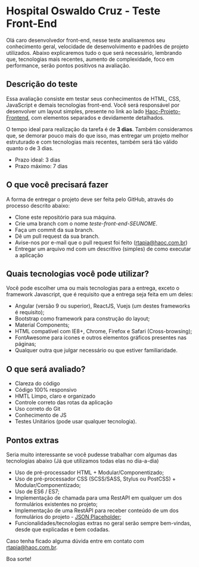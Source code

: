 # Hospital Oswaldo Cruz - Teste Front-End

Olá caro desenvolvedor front-end, nesse teste analisaremos seu conhecimento geral, velocidade de desenvolvimento e padrões de projeto utilizados. Abaixo explicaremos tudo o que será necessário, lembrando que, tecnologias mais recentes, aumento de complexidade, foco em performance, serão pontos positivos na avaliação.

## Descrição do teste

Essa avaliação consiste em testar seus conhecimentos de HTML, CSS, JavaScript e demais tecnologias front-end. Você será responsável por desenvolver um layout simples, presente no link ao lado [Haoc-Projeto-Frontend](https://xd.adobe.com/view/997b3d87-a170-4efe-b127-0dcd0e25a7c3-cc28/), com elementos separados e devidamente detalhados.

O tempo ideal para realização da tarefa é de **3 dias**. Também consideramos que, se demorar pouco mais do que isso, mas entregar um projeto melhor estruturado e com tecnologias mais recentes, também será tão válido quanto o de 3 dias.

* Prazo ideal: 3 dias
* Prazo máximo: 7 dias

## O que você precisará fazer

A forma de entregar o projeto deve ser feita pelo GitHub, através do processo descrito abaixo:

* Clone este repositório para sua máquina.
* Crie uma branch com o nome *teste-front-end-SEUNOME*.
* Faça um commit da sua branch.
* Dê um pull request da sua branch.
* Avise-nos por e-mail que o pull request foi feito (rtapia@haoc.com.br)
* Entregar um arquivo md com um descritivo (simples) de como executar a aplicação

## Quais tecnologias você pode utilizar?

Você pode escolher uma ou mais tecnologias para a entrega, exceto o framework Javascript, que é requisito que a entrega seja feita em um deles:

* Angular (versão 9 ou superior), ReactJS, Vuejs (um destes frameworks é requisito);
* Bootstrap como framework para construção do layout;
* Material Components;
* HTML compatível com IE8+, Chrome, Firefox e Safari (Cross-browsing);
* FontAwesome para ícones e outros elementos gráficos presentes nas páginas;
* Qualquer outra que julgar necessário ou que estiver familiaridade.

## O que será avaliado?

* Clareza do código
* Código 100% responsivo
* HMTL Limpo, claro e organizado
* Controle correto das rotas da aplicação
* Uso correto do Git
* Conhecimento de JS
* Testes Unitários (pode usar qualquer tecnologia).

## Pontos extras

Seria muito interessante se você pudesse trabalhar com algumas das tecnologias abaixo (Já que utilizamos todas elas no dia-a-dia)

* Uso de pré-processador HTML  + Modular/Componentizado;
* Uso de pré-processador CSS (SCSS/SASS, Stylus ou PostCSS) + Modular/Componentizado;
* Uso de ES6 / ES7;
* Implementação de chamada para uma RestAPI em qualquer um dos formulários existentes no projeto;
* Implementação de uma RestAPI para receber conteúdo de um dos formulários do projeto - [JSON Placeholder](https://jsonplaceholder.typicode.com/);
* Funcionalidades/tecnologias extras no geral serão sempre bem-vindas, desde que explicadas e bem codadas.

Caso tenha ficado alguma dúvida entre em contato com [rtapia@haoc.com.br](mailto:rtapia@haoc.com.br).

Boa sorte!
